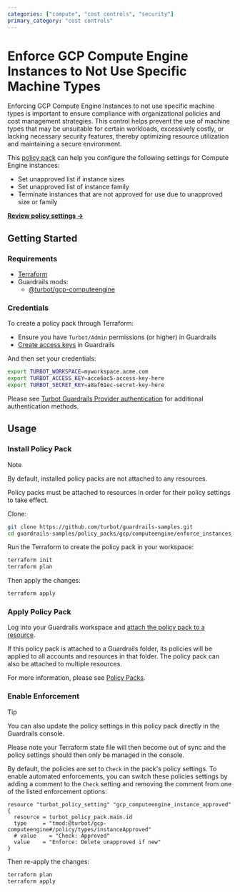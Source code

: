 ```yaml
---
categories: ["compute", "cost controls", "security"]
primary_category: "cost controls"
---
```


# Enforce GCP Compute Engine Instances to Not Use Specific Machine Types

Enforcing GCP Compute Engine Instances to not use specific machine types is important to ensure compliance with organizational policies and cost management strategies. This control helps prevent the use of machine types that may be unsuitable for certain workloads, excessively costly, or lacking necessary security features, thereby optimizing resource utilization and maintaining a secure environment.

This [policy pack](https://turbot.com/guardrails/docs/concepts/resources/smart-folders) can help you configure the following settings for Compute Engine instances:

- Set unapproved list if instance sizes
- Set unapproved list of instance family
- Terminate instances that are not approved for use due to unapproved size or family

**[Review policy settings →](https://hub-guardrails-turbot-com-git-development-turbot.vercel.app/policy-packs/enforce_instances_to_not_use_specific_machine_types/settings)**

## Getting Started

### Requirements

- [Terraform](https://developer.hashicorp.com/terraform/tutorials/gcp-get-started/install-cli)
- Guardrails mods:
  - [@turbot/gcp-computeengine](https://hub-guardrails-turbot-com-git-development-turbot.vercel.app/gcp/mods/gcp-computeengine)

### Credentials

To create a policy pack through Terraform:

- Ensure you have `Turbot/Admin` permissions (or higher) in Guardrails
- [Create access keys](https://turbot.com/guardrails/docs/guides/iam/access-keys#generate-a-new-guardrails-api-access-key) in Guardrails

And then set your credentials:

```sh
export TURBOT_WORKSPACE=myworkspace.acme.com
export TURBOT_ACCESS_KEY=acce6ac5-access-key-here
export TURBOT_SECRET_KEY=a8af61ec-secret-key-here
```

Please see [Turbot Guardrails Provider authentication](https://registry.terraform.io/providers/turbot/turbot/latest/docs#authentication) for additional authentication methods.

## Usage

### Install Policy Pack

> [!NOTE]
> By default, installed policy packs are not attached to any resources.
>
> Policy packs must be attached to resources in order for their policy settings to take effect.

Clone:

```sh
git clone https://github.com/turbot/guardrails-samples.git
cd guardrails-samples/policy_packs/gcp/computeengine/enforce_instances_to_not_use_specific_machine_types
```

Run the Terraform to create the policy pack in your workspace:

```sh
terraform init
terraform plan
```

Then apply the changes:

```sh
terraform apply
```

### Apply Policy Pack

Log into your Guardrails workspace and [attach the policy pack to a resource](https://turbot.com/guardrails/docs/guides/working-with-folders/smart#attach-a-smart-folder-to-a-resource).

If this policy pack is attached to a Guardrails folder, its policies will be applied to all accounts and resources in that folder. The policy pack can also be attached to multiple resources.

For more information, please see [Policy Packs](https://turbot.com/guardrails/docs/concepts/resources/smart-folders).

### Enable Enforcement

> [!TIP]
> You can also update the policy settings in this policy pack directly in the Guardrails console.
>
> Please note your Terraform state file will then become out of sync and the policy settings should then only be managed in the console.

By default, the policies are set to `Check` in the pack's policy settings. To enable automated enforcements, you can switch these policies settings by adding a comment to the `Check` setting and removing the comment from one of the listed enforcement options:

```hcl
resource "turbot_policy_setting" "gcp_computeengine_instance_approved" {
  resource = turbot_policy_pack.main.id
  type     = "tmod:@turbot/gcp-computeengine#/policy/types/instanceApproved"
  # value    = "Check: Approved"
  value    = "Enforce: Delete unapproved if new"
}
```

Then re-apply the changes:

```sh
terraform plan
terraform apply
```
